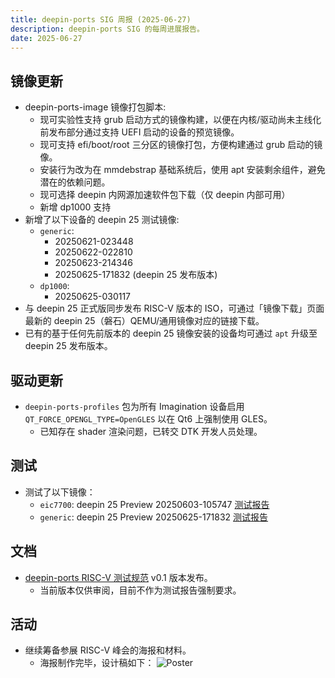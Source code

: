 ```yaml
---
title: deepin-ports SIG 周报 (2025-06-27)
description: deepin-ports SIG 的每周进展报告。
date: 2025-06-27
---
```


## 镜像更新

- deepin-ports-image 镜像打包脚本:
  - 现可实验性支持 grub 启动方式的镜像构建，以便在内核/驱动尚未主线化前发布部分通过支持 UEFI 启动的设备的预览镜像。
  - 现可支持 efi/boot/root 三分区的镜像打包，方便构建通过 grub 启动的镜像。
  - 安装行为改为在 mmdebstrap 基础系统后，使用 apt 安装剩余组件，避免潜在的依赖问题。
  - 现可选择 deepin 内网源加速软件包下载（仅 deepin 内部可用）
  - 新增 dp1000 支持
- 新增了以下设备的 deepin 25 测试镜像:
  - `generic`:
    - 20250621-023448
    - 20250622-022810
    - 20250623-214346
    - 20250625-171832 (deepin 25 发布版本)
  - `dp1000`:
    - 20250625-030117
- 与 deepin 25 正式版同步发布 RISC-V 版本的 ISO，可通过「镜像下载」页面最新的 deepin 25（磐石）QEMU/通用镜像对应的链接下载。
- 已有的基于任何先前版本的 deepin 25 镜像安装的设备均可通过 `apt` 升级至 deepin 25 发布版本。

## 驱动更新

- `deepin-ports-profiles` 包为所有 Imagination 设备启用 `QT_FORCE_OPENGL_TYPE=OpenGLES` 以在 Qt6 上强制使用 GLES。
  - 已知存在 shader 渲染问题，已转交 DTK 开发人员处理。

## 测试

- 测试了以下镜像：
  - `eic7700`: deepin 25 Preview 20250603-105747 [测试报告](/docs/test/deepin-25-crimson-preview-riscv64-eic7700-20250603-105747.tar.xz)
  - `generic`: deepin 25 Preview 20250625-171832 [测试报告](/docs/test/deepin-25-crimson-immutable-riscv64-20250625-171832.iso)

## 文档

- [deepin-ports RISC-V 测试规范](/blog/20250627-test-template-0.1) v0.1 版本发布。
  - 当前版本仅供审阅，目前不作为测试报告强制要求。

## 活动

- 继续筹备参展 RISC-V 峰会的海报和材料。
  - 海报制作完毕，设计稿如下：
![Poster](/sig-deepin-ports/img/blog/20250627-weekly/poster.jpg)
